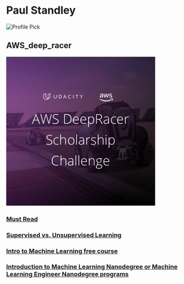# **Paul Standley**

![Profile Pick](http://res.cloudinary.com/pieol2/image/upload/v1516543296/profile-small.png)

## AWS_deep_racer

![AWS RACES](./awsrace.png)

### [Must Read](https://medium.com/@autonomousracecarclub/how-to-run-deepracer-locally-to-save-your-wallet-13ccc878687)

### [Supervised vs. Unsupervised Learning](https://towardsdatascience.com/supervised-vs-unsupervised-learning-14f68e32ea8d)

### [Intro to Machine Learning free course](https://www.udacity.com/course/intro-to-machine-learning--ud120)

### [Introduction to Machine Learning Nanodegree or Machine Learning Engineer Nanodegree programs](https://www.udacity.com/course/machine-learning-engineer-nanodegree--nd009t)
